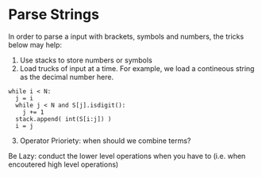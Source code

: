 Parse Strings
===

In order to parse a input with brackets, symbols and numbers, the tricks below may help:

1. Use stacks to store numbers or symbols
2. Load trucks of input at a time. For example, we load a contineous string as the decimal number here.

```
while i < N:
  j = i
  while j < N and S[j].isdigit():
    j += 1
  stack.append( int(S[i:j]) )
  i = j
```

3. Operator Prioriety: when should we combine terms?

Be Lazy: conduct the lower level operations when you have to (i.e. when encoutered high level operations)
